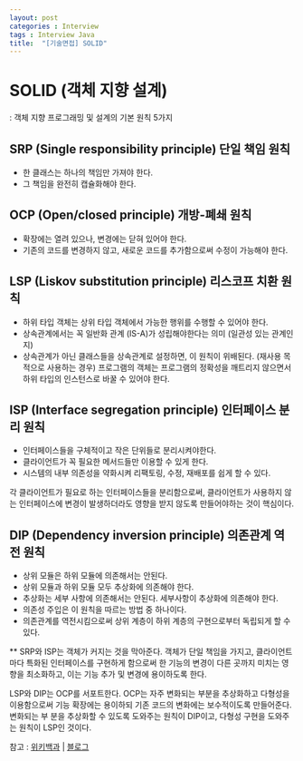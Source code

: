 ```yaml
---
layout: post
categories : Interview
tags : Interview Java
title:  "[기술면접] SOLID"
---
```


# SOLID (객체 지향 설계)

: 객체 지향 프로그래밍 및 설계의 기본 원칙 5가지 

## SRP (Single responsibility principle) 단일 책임 원칙
- 한 클래스는 하나의 책임만 가져야 한다. 
- 그 책임을 완전히 캡슐화해야 한다. 

## OCP (Open/closed principle) 개방-폐쇄 원칙 
- 확장에는 열려 있으나, 변경에는 닫혀 있어야 한다.
- 기존의 코드를 변경하지 않고, 새로운 코드를 추가함으로써 수정이 가능해야 한다.

## LSP (Liskov substitution principle) 리스코프 치환 원칙
- 하위 타입 객체는 상위 타입 객체에서 가능한 행위를 수행할 수 있어야 한다. 
- 상속관계에서는 꼭 일반화 관계 (IS-A)가 성립해야한다는 의미 (일관성 있는 관계인지)
- 상속관계가 아닌 클래스들을 상속관계로 설정하면, 이 원칙이 위배된다. (재사용 목적으로 사용하는 경우)
프로그램의 객체는 프로그램의 정확성을 깨트리지 않으면서 하위 타입의 인스턴스로 바꿀 수 있어야 한다.

## ISP (Interface segregation principle) 인터페이스 분리 원칙
- 인터페이스들을 구체적이고 작은 단위들로 분리시켜야한다. 
- 클라이언트가 꼭 필요한 메서드들만 이용할 수 있게 한다. 
- 시스템의 내부 의존성을 약화시켜 리팩토링, 수정, 재배포를 쉽게 할 수 있다.  

각 클라이언트가 필요로 하는 인터페이스들을 분리함으로써, 클라이언트가 사용하지 않는 인터페이스에 변경이 발생하더라도 영향을 받지 않도록 만들어야하는 것이 핵심이다. 

## DIP (Dependency inversion principle) 의존관계 역전 원칙
- 상위 모듈은 하위 모듈에 의존해서는 안된다.
- 상위 모듈과 하위 모듈 모두 추상화에 의존해야 한다. 
- 추상화는 세부 사항에 의존해서는 안된다. 세부사항이 추상화에 의존해야 한다. 
- 의존성 주입은 이 원칙을 따르는 방법 중 하나이다. 
- 의존관계를 역전시킴으로써 상위 계층이 하위 계층의 구현으로부터 독립되게 할 수 있다.



**
SRP와 ISP는 객체가 커지는 것을 막아준다. 객체가 단일 책임을 가지고, 클라이언트마다 특화된 인터페이스를 구현하게 함으로써 한 기능의 변경이 다른 곳까지 미치는 영향을 최소화하고, 이는 기능 추가 및 변경에 용이하도록 한다. 

LSP와 DIP는 OCP를 서포트한다. OCP는 자주 변화되는 부분을 추상화하고 다형성을 이용함으로써 기능 확장에는 용이하되 기존 코드의 변화에는 보수적이도록 만들어준다. 변화되는 부
분을 추상화할 수 있도록 도와주는 원칙이 DIP이고, 다형성 구현을 도와주는 원칙이 LSP인 것이다. 

참고 : [위키백과](https://ko.wikipedia.org/wiki/SOLID_(%EA%B0%9D%EC%B2%B4_%EC%A7%80%ED%96%A5_%EC%84%A4%EA%B3%84)) | 
[블로그](https://velog.io/@haero_kim/SOLID-%EC%9B%90%EC%B9%99-%EC%96%B4%EB%A0%B5%EC%A7%80-%EC%95%8A%EB%8B%A4)